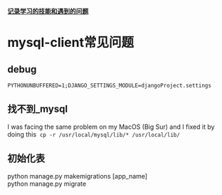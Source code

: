 
**[记录学习的技能和遇到的问题](https://songjin.info)** 
</br>

# mysql-client常见问题
## debug
```PYTHONUNBUFFERED=1;DJANGO_SETTINGS_MODULE=djangoProject.settings```

## 找不到_mysql
I was facing the same problem on my MacOS (Big Sur) and I fixed it by doing this 
```cp -r /usr/local/mysql/lib/* /usr/local/lib/```

## 初始化表
python manage.py makemigrations [app_name]
<br>
python manage.py migrate
